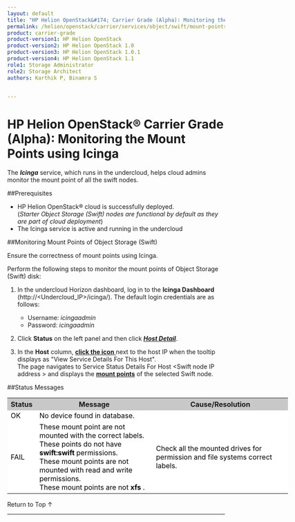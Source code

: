 ```yaml
---
layout: default
title: "HP Helion OpenStack&#174; Carrier Grade (Alpha): Monitoring the Mount Points using Icinga"
permalink: /helion/openstack/carrier/services/object/swift/mount-points/
product: carrier-grade
product-version1: HP Helion OpenStack
product-version2: HP Helion OpenStack 1.0
product-version3: HP Helion OpenStack 1.0.1
product-version4: HP Helion OpenStack 1.1
role1: Storage Administrator
role2: Storage Architect
authors: Karthik P, Binamra S


---
```

<!--UNDER REVISION-->

<script>

function PageRefresh {
onLoad="window.refresh"
}

PageRefresh();

</script>

<!--
<p style="font-size: small;"> <a href="/helion/openstack/carrier/services/object/overview/">&#9664; PREV</a> | <a href="/helion/openstack/carrier/services/overview/">&#9650; UP</a> | <a href=" /helion/openstack/carrier/services/swift/deployment/"> NEXT &#9654</a> </p>-->


# HP Helion OpenStack&#174; Carrier Grade (Alpha): Monitoring the Mount Points using Icinga

The ***Icinga*** service, which runs in the undercloud, helps cloud admins monitor the  mount point of all the swift nodes.


##Prerequisites

* HP Helion OpenStack&#174; cloud is successfully deployed. <br /> (*Starter Object Storage (Swift) nodes are functional by default as they are part of cloud deployment*)
* The Icinga service is active and running in the undercloud


##Monitoring Mount Points of Object Storage (Swift) 

Ensure the correctness of mount points using Icinga.

Perform the following steps to monitor the mount points of Object Storage (Swift) disk:

1. In the undercloud Horizon dashboard, log in to the **Icinga Dashboard** (http://&lt;Undercloud_IP&gt;/icinga/). The default login credentials are as follows:
		
    * Username: *icingaadmin*
	* Password: *icingaadmin* 

2. Click **Status** on the left panel and then click 
<a href="javascript:window.open('/content/documentation/media/icinga_host-details.png','_blank','toolbar=no,menubar=no,resizable=yes,scrollbars=yes')"><b><i>Host Detail</i></b><!--(opens in a new window)--></a>.

3. In the **Host** column, <a href="javascript:window.open('/content/documentation/media/swift_icinga_view-details.png','_blank','toolbar=no,menubar=no,resizable=yes,scrollbars=yes')"><b>click the icon</b><!-- (opens in a new window)--> </a> next to the host IP when the tooltip displays as "View Service Details For This Host". <br />
The page navigates to Service Status Details For Host &lt;Swift node IP address &gt; and displays the <a href="javascript:window.open('/content/documentation/media/swift_icinga-mount-points.png','_blank','toolbar=no,menubar=no,resizable=yes,scrollbars=yes')"><b>mount points</b><!-- (opens in a new window)--></a>   of the selected Swift node.


##Status Messages

<table style="text-align: left; vertical-align: top; width:650px;">
<tr style="background-color: #C8C8C8;">
	<th>Status</th>
	<th><center>Message</center></th>
    <th><center>Cause/Resolution</center></th>
</tr>
<tr style="background-color: white; color: black;">
	<td>OK </td>
	<td>No device found in database.</td>
    <td></td>
</tr>
<tr style="background-color: white; color: black;">
	<td>FAIL </td>
	<td>These mount point are not mounted with the correct labels. <br />These points do not have <b>swift:swift</b> permissions.<br /> These mount points are not mounted with read and write permissions. <br />These mount points are not <b> xfs </b>.
</td>
    <td>Check all the mounted drives for permission and file systems correct labels.
</td>
</tr><!--
<tr style="background-color: white; color: black;">
	<td>FAIL </td>
	<td>Not mounted</td>
    <td> The named device is not mounted. The device may have failed to mount or was unmounted due to an error. To resolve, stop all Swift processes, mount all devices and restart Swift.</td>
</tr>--><!--
<tr style="background-color: white; color: black;">
	<td>UNKNOWN</td>
	<td>No devices to report</td>
    <td></td></tr>-->
</table>

<a href="#top" style="padding:14px 0px 14px 0px; text-decoration: none;"> Return to Top &#8593; </a>

----

 



